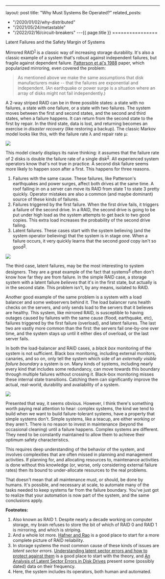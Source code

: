 ---
layout: post
title: "Why Must Systems Be Operated?"
related_posts:
  - "/2020/01/02/why-distributed"
  - "/2021/05/24/metastable"
  - "/2022/02/16/circuit-breakers"
---{{ page.title }}
================

<p class="meta">Latent Failures and the Safety Margin of Systems</p>

Mirrored RAID<sup>[1](#foot1)</sup> is a classic way of increasing storage durability. It's also a classic example of a system that's robust against independent failures, but fragile against dependent failure. [Patterson et al's 1988](http://www.eecs.berkeley.edu/Pubs/TechRpts/1987/CSD-87-391.pdf) paper, which popularized mirroring, even covered the problem:

> As mentioned above we make the same assumptions that disk manufacturers make -- that the failures are exponential and independent. (An earthquake or power surge is a situation where an array of disks might not fail independently.)

A 2-way striped RAID can be in three possible states: a state with no failures, a state with one failure, or a state with two failures. The system moves between the first and second states, and the second and third states, when a failure happens. It can return from the second state to the first by repair. In the third state, data is lost, and returning becomes an exercise in *disaster recovery* (like restoring a backup). The classic Markov model looks like this, with the failure rate λ and repair rate μ:

![](https://s3.amazonaws.com/mbrooker-blog-images/markov_2stage.png)

This model clearly displays its naive thinking: it assumes that the failure rate of 2 disks is double the failure rate of a single disk<sup>[2](#foot2)</sup>. All experienced system operators know that's not true in practice. A second disk failure seems more likely to happen soon after a first. This happens for three reasons.

 1. Failures with the same cause. These failures, like Patterson's earthquakes and power surges, affect both drives at the same time. A roof falling in on a server can move its RAID from state 1 to state 3 pretty quickly. Operator mistakes are also a common (and maybe dominant) source of these kinds of failures.
 2. Failures triggered by the first failure. When the first drive fails, it triggers a failure of the second drive. In a RAID, the second drive is going to be put under high load as the system attempts to get back to two good copies. This extra load increases the probability of the second drive failing.
 3. Latent failures. These cases start with the system believing (and the system operator believing) that the system is in stage one. When a failure occurs, it very quickly learns that the second *good* copy isn't so good<sup>[3](#foot3)</sup>.

![](https://s3.amazonaws.com/mbrooker-blog-images/markov_2stage_corr.png)

The third case, latent failures, may be the most interesting to system designers. They are a great example of the fact that systems<sup>[4](#foot4)</sup> often don't know how far they are from failure. In the simple RAID case, a storage system with a latent failure *believes* that it's in the first state, but actually is in the second state. This problem isn't, by any means, isolated to RAID.

Another good example of the same problem is a system with a load balancer and some webservers behind it. The load balancer runs health checks on the servers, and only sends load to the servers that it believes are healthy. This system, like mirrored RAID, is susceptible to having outages caused by failures with the same cause (flood, earthquake, etc), failures triggered by the first failure (overload), and latent failures. The last two are vastly more common than the first: the servers fail one-by-one over time, and the system stays up until it either dies of overload, or the last server fails.

In both the load-balancer and RAID cases, a *black box* monitoring of the system is not sufficient. Black box monitoring, including external monitors, canaries, and so on, only tell the system which side of an *externally visible failure boundary* a system is on. Many kinds of systems, including nearly every kind that includes some redundancy, can move towards this boundary through multiple failures without crossing it. Black-box monitoring misses these internal state transitions. Catching them can significantly improve the actual, real-world, durability and availability of a system.

![](https://s3.amazonaws.com/mbrooker-blog-images/failure_state_space.png)

Presented that way, it seems obvious. However, I think there's something worth paying real attention to hear: complex systems, the kind we tend to build when we want to build failure-tolerant systems, have a property that simple systems don't. Simple systems, like a teacup, are either working or they aren't. There is no reason to invest in maintenance (beyond the occasional cleaning) until a failure happens. Complex systems are different. They need to be constantly maintained to allow them to achieve their optimum safety characteristics.

This requires deep understanding of the behavior of the system, and involves complexities that are often missed in planning and management activities. If planning for, and allocating resources to, maintenance activities is done without this knowledge (or, worse, only considering external failure rates) then its bound to under-allocate resources to the real problems.

That doesn't mean that all maintenance must, or should, be done by humans. It's possible, and necessary at scale, to automate many of the tasks needed to keep systems far from the failure boundary. You've just got to realize that your automation is now part of the system, and the same conclusions apply.

**Footnotes:**

 1. <a name="foot1"></a> Also known as RAID 1. Despite nearly a decade working on computer storage, my brain refuses to store the bit of which of RAID 0 and RAID 1 is mirroring, and which is striping.
 2. <a name="foot2"></a> And a whole lot more. [Hafner and Rao](http://domino.watson.ibm.com/library/CyberDig.nsf/papers/BD559022A190D41C85257212006CEC11/$File/rj10391.pdf) is a good place to start for a more complete picture of RAID reliability.
 3. <a name="foot3"></a> In storage systems the most common cause of these kinds of issues are *latent sector errors*. [Understanding latent sector errors and how to protect against them](https://www.usenix.org/legacy/event/fast10/tech/full_papers/schroeder.pdf) is a good place to start with the theory, and [An Analysis of Latent Sector Errors in Disk Drives](http://research.cs.wisc.edu/wind/Publications/latent-sigmetrics07.pdf) present some (possibly dated) data on their frequency.
 4. <a name="foot4"></a> Here, the system includes its operators, both human and automated.